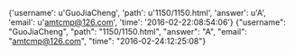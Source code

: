 {'username': u'GuoJiaCheng', 'path': u'1150/1150.html', 'answer': u'A', 'email': u'amtcmp@126.com', 'time': '2016-02-22:08:54:06'}
{"username": "GuoJiaCheng", "path": "1150/1150.html", "answer": "A", "email": "amtcmp@126.com", "time": "2016-02-24:12:25:08"}